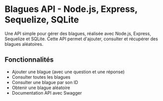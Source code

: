 # Blagues API - Node.js, Express, Sequelize, SQLite

Une API simple pour gérer des blagues, réalisée avec Node.js, Express, Sequelize et SQLite. Cette API permet d'ajouter, consulter et récupérer des blagues aléatoires.

## Fonctionnalités

- Ajouter une blague (avec une question et une réponse)
- Consulter toutes les blagues
- Consulter une blague par son ID
- Obtenir une blague aléatoire
- Documentation API avec Swagger
